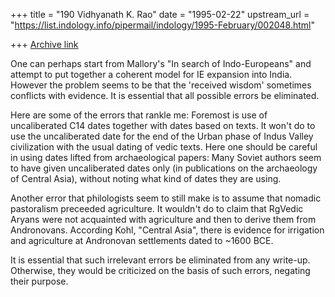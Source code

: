 +++
title = "190 Vidhyanath K. Rao"
date = "1995-02-22"
upstream_url = "https://list.indology.info/pipermail/indology/1995-February/002048.html"

+++
[Archive link](https://list.indology.info/pipermail/indology/1995-February/002048.html)

One can perhaps start from Mallory's "In search of Indo-Europeans" and
attempt to put together a coherent model for IE expansion into India.
However the problem seems to  be that the 'received wisdom' sometimes
conflicts with evidence. It is essential that all possible errors be
eliminated.

Here are some of the errors that rankle me: Foremost is use of
uncaliberated C14 dates together with dates based on texts. It won't do
to use the uncaliberated date for the end of the Urban phase of Indus
Valley civilization with the usual dating of vedic texts. Here one
should be careful in using dates lifted from archaeological papers:
Many Soviet authors seem to have given uncaliberated dates only
(in publications on the archaeology of Central Asia), without noting
what kind of dates they are using.

Another error that philologists seem to still make is to assume that
nomadic pastoralism preceeded agriculture. It wouldn't do to claim that
RgVedic Aryans were not acquainted with agriculture and then to derive
them from Andronovans. According Kohl, "Central Asia", there is evidence
for irrigation and agriculture at Andronovan settlements dated to
~1600 BCE.

It is essential that such irrelevant errors be eliminated from any
write-up. Otherwise, they would be criticized on the basis of such
errors, negating their purpose.






